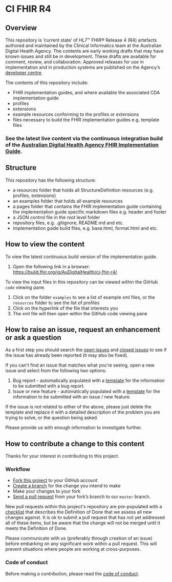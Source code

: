 # CI FHIR R4 

## Overview
This repository is ‘current state’ of HL7™ FHIR® Release 4 (R4) artefacts authored and maintained by the Clinical Informatics team at the Australian Digital Health Agency. The contents are early working drafts that may have known issues and still be in development. These drafts are available for comment, review, and collaboration. Approved releases for use in implementation and in production systems are published on the Agency’s [developer centre]( https://developer.digitalhealth.gov.au/).

The contents of this repository include:
- FHIR implementation guides, and where available the associated CDA implementation guide
- profiles
- extensions
- example resources conforming to the profiles or extensions
- files necessary to build the FHIR implementation guides e.g. template files
 
### See the latest live content via the continuous integration build of the [Australian Digital Health Agency FHIR Implementation Guide](https://build.fhir.org/ig/AuDigitalHealth/ci-fhir-r4/).

## Structure
This repository has the following structure: 
- a resources folder that holds all StructureDefinition resources (e.g. profiles, extensions)
- an examples folder that holds all example resources
- a pages folder that contains the FHIR implementation guide containing the implementation guide specific markdown files e.g. header and footer
- a JSON control file in the root level folder
- repository files, e.g. .gitignore, README.md and etc.
- implementation guide build files, e.g. base.html, format.html and etc.

 
## How to view the content
To view the latest continuous build version of the implementation guide.
1. Open the following link in a browser: https://build.fhir.org/ig/AuDigitalHealth/ci-fhir-r4/

To view the input files in this repository can be viewed within the GitHub `code` viewing pane.
1. Click on the folder `examples` to see a list of example xml files, or the `resources` folder to see the list of profiles
2. Click on the hyperlink of the file that interests you
3. The xml file will then open within the GitHub code viewing pane

## How to raise an issue, request an enhancement or ask a question
As a first step you should search the [open issues](https://github.com/AuDigitalHealth/ci-fhir-r4/issues?q=is%3Aopen) and [closed issues](https://github.com/AuDigitalHealth/ci-fhir-r4/issues?q=is%3Aclosed) to see if the issue has already been reported (it may also be fixed).

If you can't find an issue that matches what you're seeing, open a new issue and select from the following two options:

1. Bug report - automatically populated with a [template](.github/ISSUE_TEMPLATE/bug_report.md) for the information to be submitted with a bug report.
2. Issue or new feature - automatically populated with a [template](.github/ISSUE_TEMPLATE/issue_or_new_feature.md) for the information to be submitted with an issue / new feature.

If the issue is not related to either of the above, please just delete the template and replace it with a detailed description of the problem you are trying to solve, or the question being asked.

Please provide us with enough information to investigate further.

## How to contribute a change to this content
Thanks for your interest in contributing to this project.

### Workflow
* [Fork this project](https://help.github.com/articles/fork-a-repo/) to your
 GitHub account
* [Create a branch](https://help.github.com/articles/creating-and-deleting-branches-within-your-repository) 
for the change you intend to make
* Make your changes to your fork
* [Send a pull request](https://help.github.com/articles/using-pull-requests/) from your fork’s 
branch to our `master` branch. 

New pull requests within this project's repository are pre-populated with a [checklist](PULL_REQUEST_TEMPLATE.md) that describes the Definition of Done that we assess all new changes against. It is ok to submit a pull request that has not yet addressed all of these items, but be aware that the change will not be merged until it meets the Definition of Done.

Please communicate with us (preferably through creation of an issue) before embarking on any significant work within a pull request. This will prevent situations where people are working at cross-purposes.

### Code of conduct

Before making a contribution, please read the
[code of conduct](CODE_OF_CONDUCT.md).